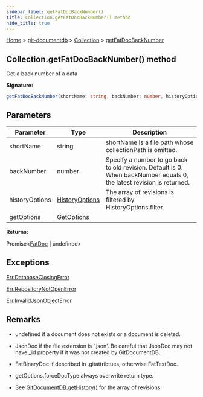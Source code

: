 ```yaml
---
sidebar_label: getFatDocBackNumber()
title: Collection.getFatDocBackNumber() method
hide_title: true
---
```


[Home](./index.md) &gt; [git-documentdb](./git-documentdb.md) &gt; [Collection](./git-documentdb.collection.md) &gt; [getFatDocBackNumber](./git-documentdb.collection.getfatdocbacknumber.md)

## Collection.getFatDocBackNumber() method

Get a back number of a data

<b>Signature:</b>

```typescript
getFatDocBackNumber(shortName: string, backNumber: number, historyOptions?: HistoryOptions, getOptions?: GetOptions): Promise<FatDoc | undefined>;
```

## Parameters

|  Parameter | Type | Description |
|  --- | --- | --- |
|  shortName | string | shortName is a file path whose collectionPath is omitted. |
|  backNumber | number | Specify a number to go back to old revision. Default is 0. When backNumber equals 0, the latest revision is returned. |
|  historyOptions | [HistoryOptions](./git-documentdb.historyoptions.md) | The array of revisions is filtered by HistoryOptions.filter. |
|  getOptions | [GetOptions](./git-documentdb.getoptions.md) |  |

<b>Returns:</b>

Promise&lt;[FatDoc](./git-documentdb.fatdoc.md) \| undefined&gt;

## Exceptions

[Err.DatabaseClosingError](./git-documentdb.err.databaseclosingerror.md)

[Err.RepositoryNotOpenError](./git-documentdb.err.repositorynotopenerror.md)

[Err.InvalidJsonObjectError](./git-documentdb.err.invalidjsonobjecterror.md)

## Remarks

- undefined if a document does not exists or a document is deleted.

- JsonDoc if the file extension is '.json'. Be careful that JsonDoc may not have \_id property if it was not created by GitDocumentDB.

- FatBinaryDoc if described in .gitattribtues, otherwise FatTextDoc.

- getOptions.forceDocType always overwrite return type.

- See [GitDocumentDB.getHistory()](./git-documentdb.gitdocumentdb.gethistory.md) for the array of revisions.

